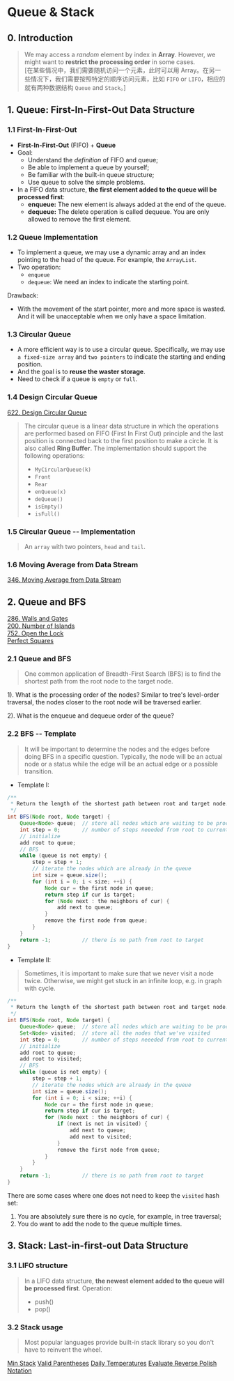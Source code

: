 # Queue & Stack

## 0. Introduction
> We may access a *random* element by index in **Array**. However, we might want to **restrict the processing order** in some cases.            
> [在某些情况中，我们需要随机访问一个元素，此时可以用 Array。在另一些情况下，我们需要按照特定的顺序访问元素，比如 `FIFO` or `LIFO`，相应的就有两种数据结构 `Queue` and `Stack`。]


## 1. Queue: First-In-First-Out Data Structure

### 1.1 First-In-First-Out
* **First-In-First-Out** (FIFO) + **Queue**
* Goal:
    * Understand the *definition* of FIFO and queue;
    * Be able to implement a queue by yourself;
    * Be familiar with the built-in queue structure;
    * Use queue to solve the simple problems.
* In a FIFO data structure, **the first element added to the queue will be processed first**:
    * **enqueue:** The new element is always added at the end of the queue.
    * **dequeue:** The delete operation is called dequeue. You are only allowed to remove the first element.   


### 1.2 Queue Implementation
* To implement a queue, we may use a dynamic array and an index pointing to the head of the queue. For example, the `ArrayList`.
* Two operation:
    * `enqueue`
    * `dequeue`: We need an index to indicate the starting point.

Drawback:
* With the movement of the start pointer, more and more space is wasted. And it will be unacceptable when we only have a space limitation.


### 1.3 Circular Queue
* A more efficient way is to use a circular queue. Specifically, we may use `a fixed-size array` and `two pointers` to indicate the starting and ending position.
* And the goal is to **reuse the waster storage**.
* Need to check if a queue is `empty` or `full`.


### 1.4 Design Circular Queue
[622. Design Circular Queue](https://leetcode.com/problems/design-circular-queue/)

> The circular queue is a linear data structure in which the operations are performed based on FIFO (First In First Out) principle and the last position is connected back to the first position to make a circle. 
> It is also called **Ring Buffer**.
> The implementation should support the following operations:
> * `MyCircularQueue(k)`
> * `Front`
> * `Rear`
> * `enQueue(x)`
> * `deQueue()`
> * `isEmpty()`
> * `isFull()`


### 1.5 Circular Queue -- Implementation
> An `array` with two pointers, `head` and `tail`.


### 1.6 Moving Average from Data Stream
[346. Moving Average from Data Stream](https://leetcode.com/problems/moving-average-from-data-stream/)


## 2. Queue and BFS
[286. Walls and Gates]()        
[200. Number of Islands]()        
[752. Open the Lock](https://leetcode.com/problems/open-the-lock/)        
[Perfect Squares]()        

### 2.1 Queue and BFS
> One common application of Breadth-First Search (BFS) is to find the shortest path from the root node to the target node.

1). What is the processing order of the nodes?
Similar to tree's level-order traversal, the nodes closer to the root node will be traversed earlier.

2). What is the enqueue and dequeue order of the queue?

### 2.2 BFS -- Template
> It will be important to determine the nodes and the edges before doing BFS in a specific question.
> Typically, the node will be an actual node or a status while the edge will be an actual edge or a possible transition.

* Template I:
```java 
/**
 * Return the length of the shortest path between root and target node.
 */
int BFS(Node root, Node target) {
    Queue<Node> queue;  // store all nodes which are waiting to be processed
    int step = 0;       // number of steps neeeded from root to current node
    // initialize
    add root to queue;
    // BFS
    while (queue is not empty) {
        step = step + 1;
        // iterate the nodes which are already in the queue
        int size = queue.size();
        for (int i = 0; i < size; ++i) {
            Node cur = the first node in queue;
            return step if cur is target;
            for (Node next : the neighbors of cur) {
                add next to queue;
            }
            remove the first node from queue;
        }
    }
    return -1;          // there is no path from root to target
}
```

* Template II:
> Sometimes, it is important to make sure that we never visit a node twice. Otherwise, we might get stuck in an infinite loop, e.g. in graph with cycle.
```java 
/**
 * Return the length of the shortest path between root and target node.
 */
int BFS(Node root, Node target) {
    Queue<Node> queue;  // store all nodes which are waiting to be processed
    Set<Node> visited;  // store all the nodes that we've visited
    int step = 0;       // number of steps neeeded from root to current node
    // initialize
    add root to queue;
    add root to visited;
    // BFS
    while (queue is not empty) {
        step = step + 1;
        // iterate the nodes which are already in the queue
        int size = queue.size();
        for (int i = 0; i < size; ++i) {
            Node cur = the first node in queue;
            return step if cur is target;
            for (Node next : the neighbors of cur) {
                if (next is not in visited) {
                    add next to queue;
                    add next to visited;
                }
                remove the first node from queue;   
            }
        }
    }
    return -1;          // there is no path from root to target
}
```

There are some cases where one does not need to keep the `visited` hash set:
1. You are absolutely sure there is no cycle, for example, in tree traversal;
2. You do want to add the node to the queue multiple times.


## 3. Stack: Last-in-first-out Data Structure

### 3.1 LIFO structure
> In a LIFO data structure, **the newest element added to the queue will be processed first**.
> Operation:
> * push()
> * pop()

### 3.2 Stack usage
> Most popular languages provide built-in stack library so you don't have to reinvent the wheel.

[Min Stack]()
[Valid Parentheses]()
[Daily Temperatures]()
[Evaluate Reverse Polish Notation]()




